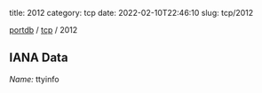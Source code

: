 title: 2012
category: tcp
date: 2022-02-10T22:46:10
slug: tcp/2012

[portdb](/) / [tcp](/category/tcp.html) / 2012


## IANA Data

_Name:_ ttyinfo

